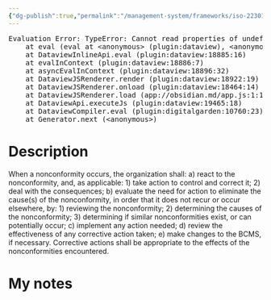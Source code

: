 ```yaml
---
{"dg-publish":true,"permalink":"/management-system/frameworks/iso-22301-2019/iso-22301-2019-10-1-2/","tags":["requirement"],"noteIcon":"1"}
---
```



<pre class="dataview dataview-error">Evaluation Error: TypeError: Cannot read properties of undefined (reading 'file')
    at eval (eval at &lt;anonymous&gt; (plugin:dataview), &lt;anonymous&gt;:3:24)
    at DataviewInlineApi.eval (plugin:dataview:18885:16)
    at evalInContext (plugin:dataview:18886:7)
    at asyncEvalInContext (plugin:dataview:18896:32)
    at DataviewJSRenderer.render (plugin:dataview:18922:19)
    at DataviewJSRenderer.onload (plugin:dataview:18464:14)
    at DataviewJSRenderer.load (app://obsidian.md/app.js:1:1214378)
    at DataviewApi.executeJs (plugin:dataview:19465:18)
    at DataviewCompiler.eval (plugin:digitalgarden:10760:23)
    at Generator.next (&lt;anonymous&gt;)</pre>

# Description

When a nonconformity occurs, the organization shall: a) react to the nonconformity, and, as applicable: 1) take action to control and correct it; 2) deal with the consequences; b) evaluate the need for action to eliminate the cause(s) of the nonconformity, in order that it does not recur or occur elsewhere, by: 1) reviewing the nonconformity; 2) determining the causes of the nonconformity; 3) determining if similar nonconformities exist, or can potentially occur; c) implement any action needed; d) review the effectiveness of any corrective action taken; e) make changes to the BCMS, if necessary. Corrective actions shall be appropriate to the effects of the nonconformities encountered. 

# My notes
